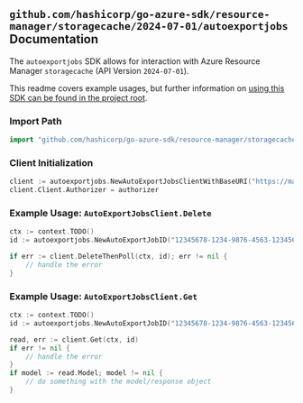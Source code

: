 
## `github.com/hashicorp/go-azure-sdk/resource-manager/storagecache/2024-07-01/autoexportjobs` Documentation

The `autoexportjobs` SDK allows for interaction with Azure Resource Manager `storagecache` (API Version `2024-07-01`).

This readme covers example usages, but further information on [using this SDK can be found in the project root](https://github.com/hashicorp/go-azure-sdk/tree/main/docs).

### Import Path

```go
import "github.com/hashicorp/go-azure-sdk/resource-manager/storagecache/2024-07-01/autoexportjobs"
```


### Client Initialization

```go
client := autoexportjobs.NewAutoExportJobsClientWithBaseURI("https://management.azure.com")
client.Client.Authorizer = authorizer
```


### Example Usage: `AutoExportJobsClient.Delete`

```go
ctx := context.TODO()
id := autoexportjobs.NewAutoExportJobID("12345678-1234-9876-4563-123456789012", "example-resource-group", "amlFilesystemName", "autoExportJobName")

if err := client.DeleteThenPoll(ctx, id); err != nil {
	// handle the error
}
```


### Example Usage: `AutoExportJobsClient.Get`

```go
ctx := context.TODO()
id := autoexportjobs.NewAutoExportJobID("12345678-1234-9876-4563-123456789012", "example-resource-group", "amlFilesystemName", "autoExportJobName")

read, err := client.Get(ctx, id)
if err != nil {
	// handle the error
}
if model := read.Model; model != nil {
	// do something with the model/response object
}
```
